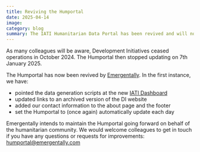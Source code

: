 ```yaml
---
title: Reviving the Humportal
date: 2025-04-14
image:
category: blog
summary: The IATI Humanitarian Data Portal has been revived and will now update on a daily basis.
---
```

As many colleagues will be aware, Development Initiatives ceased operations in October 2024. The Humportal then stopped updating on 7th January 2025.

The Humportal has now been revived by [Emergentally](https://emergentally.com). In the first instance, we have:

* pointed the data generation scripts at the new [IATI Dashboard](https://dashboard.iatistandard.org/)
* updated links to an archived version of the DI website
* added our contact information to the about page and the footer
* set the Humportal to (once again) automatically update each day

Emergentally intends to maintain the Humportal going forward on behalf of the humanitarian community. We would welcome colleagues to get in touch if you have any questions or requests for improvements: [humportal@emergentally.com](mailto:humportal@emergentally.com)
